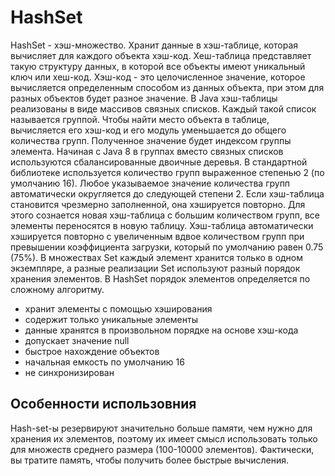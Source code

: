 # HashSet
HashSet - хэш-множество. Хранит данные в хэш-таблице, которая вычисляет для каждого объекта хэш-код.
Хеш-таблица представляет такую структуру данных, в которой все объекты имеют уникальный ключ или хеш-код.
Хэш-код - это целочисленное значение, которое вычисляется определенным способом из данных объекта, при этом для разных объектов будет разное значение.
В Java хэш-таблицы реализованы в виде массивов связных списков. Каждый такой список называется группой.
Чтобы найти место объекта в таблице, вычисляется его хэш-код и его модуль уменьшается до общего количества групп.
Полученное значение будет индексом группы элемента.
Начиная с Java 8 в группах вместо связных списков используются сбалансированные двоичные деревья.
В стандартной библиотеке используется количество групп выраженное степенью 2 (по умолчанию 16).
Любое указываемое значение количества групп автоматически округляется до следующей степени 2. Если хэш-таблица становится чрезмерно заполненной, она хэшируется повторно. Для этого сознается новая хэш-таблица с большим количеством групп, все элементы переносятся в новую таблицу.
Хэш-таблица автоматически хэшируется повторно с увеличенным вдвое количеством групп при превышении коэффициента загрузки, который по умолчанию равен 0.75 (75%).
В множествах Set каждый элемент хранится только в одном экземпляре, а разные реализации Set используют разный порядок хранения элементов.
В HashSet порядок элементов определяется по сложному алгоритму.

- хранит элементы с помощью хэширования
- содержит только уникальные элементы
- данные хранятся в произвольном порядке на основе хэш-кода
- допускает значение null
- быстрое нахождение объектов
- начальная емкость по умолчанию 16
- не синхронизирован

## Особенности использовния
Hash-set-ы резервируют значительно больше памяти, чем нужно для хранения их элементов, поэтому их имеет смысл использовать
только для множеств среднего размера (100-10000 элементов). Фактически, вы тратите память, чтобы получить более быстрые вычисления.


